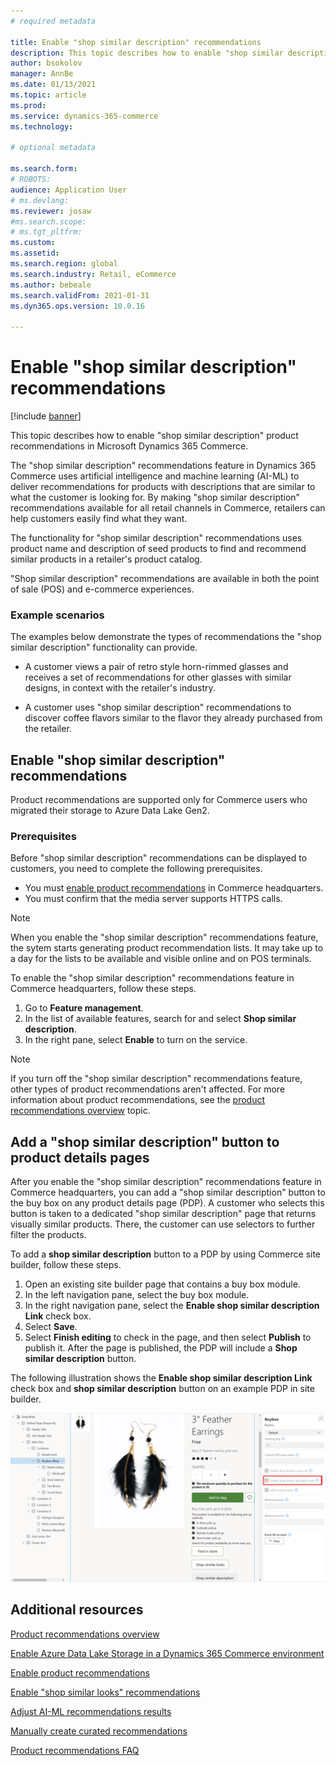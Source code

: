 ```yaml
---
# required metadata

title: Enable "shop similar description" recommendations
description: This topic describes how to enable "shop similar description" product recommendations in Microsoft Dynamics 365 Commerce.
author: bsokolov
manager: AnnBe
ms.date: 01/13/2021
ms.topic: article
ms.prod: 
ms.service: dynamics-365-commerce
ms.technology: 

# optional metadata

ms.search.form: 
# ROBOTS: 
audience: Application User
# ms.devlang: 
ms.reviewer: josaw
#ms.search.scope: 
# ms.tgt_pltfrm: 
ms.custom: 
ms.assetid: 
ms.search.region: global
ms.search.industry: Retail, eCommerce
ms.author: bebeale
ms.search.validFrom: 2021-01-31
ms.dyn365.ops.version: 10.0.16

---
```


# Enable "shop similar description" recommendations

[!include [banner](includes/banner.md)]

This topic describes how to enable "shop similar description" product recommendations in Microsoft Dynamics 365 Commerce.

The "shop similar description" recommendations feature in Dynamics 365 Commerce uses artificial intelligence and machine learning (AI-ML) to deliver recommendations for products with descriptions that are similar to what the customer is looking for. By making "shop similar description" recommendations available for all retail channels in Commerce, retailers can help customers easily find what they want.

The functionality for "shop similar description" recommendations uses product name and description of seed products to find and recommend similar products in a retailer's product catalog. 

"Shop similar description" recommendations are available in both the point of sale (POS) and e-commerce experiences.

### Example scenarios

The examples below demonstrate the types of recommendations the "shop similar description" functionality can provide.

- A customer views a pair of retro style horn-rimmed glasses and receives a set of recommendations for other glasses with similar designs, in context with the retailer's industry.

- A customer uses "shop similar description" recommendations to discover coffee flavors similar to the flavor they already purchased from the retailer.

## Enable "shop similar description" recommendations

Product recommendations are supported only for Commerce users who migrated their storage to Azure Data Lake Gen2.

### Prerequisites

Before "shop similar description" recommendations can be displayed to customers, you need to complete the following prerequisites.

- You must [enable product recommendations](enable-product-recommendations.md) in Commerce headquarters.
- You must confirm that the media server supports HTTPS calls.

> [!NOTE]
> When you enable the "shop similar description" recommendations feature, the sytem starts generating product recommendation lists. It may take up to a day for the lists to be available and visible online and on POS terminals.

To enable the "shop similar description" recommendations feature in Commerce headquarters, follow these steps.

1. Go to **Feature management**.
1. In the list of available features, search for and select **Shop similar description**.
1. In the right pane, select **Enable** to turn on the service.

> [!NOTE]
> If you turn off the "shop similar description" recommendations feature, other types of product recommendations aren't affected. For more information about product recommendations, see the [product recommendations overview](product-recommendations.md) topic.

## Add a "shop similar description" button to product details pages

After you enable the "shop similar description" recommendations feature in Commerce headquarters, you can add a "shop similar description" button to the buy box on any product details page (PDP). A customer who selects this button is taken to a dedicated "shop similar description" page that returns visually similar products. There, the customer can use selectors to further filter the products.

To add a **shop similar description** button to a PDP by using Commerce site builder, follow these steps.

1. Open an existing site builder page that contains a buy box module.
1. In the left navigation pane, select the buy box module.
1. In the right navigation pane, select the **Enable shop similar description Link** check box.
1. Select **Save**. 
1. Select **Finish editing** to check in the page, and then select **Publish** to publish it. After the page is published, the PDP will include a **Shop similar description** button.

The following illustration shows the **Enable shop similar description Link** check box and **shop similar description** button on an example PDP in site builder.

![Enable shop similar description Link check box and shop similar description button on a PDP in site builder](./media/ter_site_builder_buybox_button.png)

## Additional resources

[Product recommendations overview](product-recommendations.md)

[Enable Azure Data Lake Storage in a Dynamics 365 Commerce environment](enable-adls-environment.md)

[Enable product recommendations](enable-product-recommendations.md)

[Enable "shop similar looks" recommendations](shop-similar-looks.md)

[Adjust AI-ML recommendations results](modify-product-recommendation-results.md)

[Manually create curated recommendations](create-editorial-recommendation-lists.md)

[Product recommendations FAQ](faq-recommendations.md)
